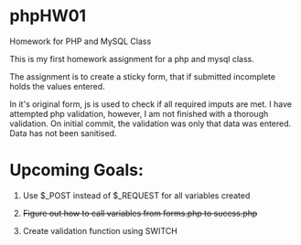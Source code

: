 phpHW01
=======

Homework for PHP and MySQL Class

This is my first homework assignment for a php and mysql class.  

The assignment is to create a sticky form, that if submitted incomplete holds the values entered.

In it's original form, js is used to check if all required imputs are met. I have attempted php validation, however,
I am not finished with a thorough validation.  On initial commit, the validation was only that data was entered.  
Data has not been sanitised.

Upcoming Goals:
=================

1. Use $_POST instead of $_REQUEST for all variables created

2. ~~Figure out how to call variables from forms.php to sucess.php~~

3. Create validation function using SWITCH

